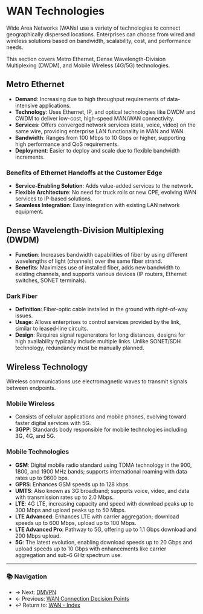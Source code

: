 # WAN Technologies

Wide Area Networks (WANs) use a variety of technologies to connect geographically dispersed locations. Enterprises can choose from wired and wireless solutions based on bandwidth, scalability, cost, and performance needs.

This section covers Metro Ethernet, Dense Wavelength-Division Multiplexing (DWDM), and Mobile Wireless (4G/5G) technologies.


## Metro Ethernet

- **Demand**: Increasing due to high throughput requirements of data-intensive applications.
- **Technology**: Uses Ethernet, IP, and optical technologies like DWDM and CWDM to deliver low-cost, high-speed MAN/WAN connectivity.
- **Services**: Offers converged network services (data, voice, video) on the same wire, providing enterprise LAN functionality in MAN and WAN.
- **Bandwidth**: Ranges from 100 Mbps to 10 Gbps or higher, supporting high performance and QoS requirements.
- **Deployment**: Easier to deploy and scale due to flexible bandwidth increments.

### Benefits of Ethernet Handoffs at the Customer Edge

- **Service-Enabling Solution**: Adds value-added services to the network.
- **Flexible Architecture**: No need for truck rolls or new CPE, evolving WAN services to IP-based solutions.
- **Seamless Integration**: Easy integration with existing LAN network equipment.


## Dense Wavelength-Division Multiplexing (DWDM)

- **Function**: Increases bandwidth capabilities of fiber by using different wavelengths of light (channels) over the same fiber strand.
- **Benefits**: Maximizes use of installed fiber, adds new bandwidth to existing channels, and supports various devices (IP routers, Ethernet switches, SONET terminals).

### Dark Fiber

- **Definition**: Fiber-optic cable installed in the ground with right-of-way issues.
- **Usage**: Allows enterprises to control services provided by the link, similar to leased-line circuits.
- **Design**: Requires signal regenerators for long distances, designs for high availability typically include multiple links. Unlike SONET/SDH technology, redundancy must be manually planned.



## Wireless Technology

Wireless communications use electromagnetic waves to transmit signals between endpoints.

### Mobile Wireless

- Consists of cellular applications and mobile phones, evolving toward faster digital services with 5G.
- **3GPP**: Standards body responsible for mobile technologies including 3G, 4G, and 5G.

### Mobile Technologies

- **GSM**: Digital mobile radio standard using TDMA technology in the 900, 1800, and 1900 MHz bands; supports international roaming with data rates up to 9600 bps.
- **GPRS**: Enhances GSM speeds up to 128 kbps.
- **UMTS**: Also known as 3G broadband; supports voice, video, and data with transmission rates up to 2.0 Mbps.
- **LTE**: 4G LTE, increasing capacity and speed with download peaks up to 300 Mbps and upload peaks up to 50 Mbps.
- **LTE Advanced**: Enhances LTE with carrier aggregation; download speeds up to 600 Mbps, upload up to 100 Mbps.
- **LTE Advanced Pro**: Pathway to 5G, offering up to 1.1 Gbps download and 200 Mbps upload.
- **5G**: The latest evolution, enabling download speeds up to 20 Gbps and upload speeds up to 10 Gbps with enhancements like carrier aggregation and sub-6 GHz spectrum use.

---

### 📚 Navigation
- → Next: [DMVPN](./dmvpn.md)  
- ← Previous: [WAN Connection Decision Points](./wan-connection-decision-points.md)
- ↩ Return to: [WAN - Index](../README.md)

